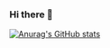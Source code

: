 ### Hi there 👋

[![Anurag's GitHub stats](https://github-readme-stats.vercel.app/api?username=sisoe24&show_icons=true)](https://github.com/anuraghazra/github-readme-stats)

<!--
**sisoe24/sisoe24** is a ✨ _special_ ✨ repository because its `README.md` (this file) appears on your GitHub profile.

Here are some ideas to get you started:

- 🔭 I’m currently working on ...
- 🌱 I’m currently learning ...
- 👯 I’m looking to collaborate on ...
- 🤔 I’m looking for help with ...
- 💬 Ask me about ...
- 📫 How to reach me: ...
- 😄 Pronouns: ...
- ⚡ Fun fact: ...
-->
